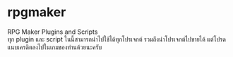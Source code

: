 # rpgmaker
RPG Maker Plugins and Scripts  
ทุก plugin และ script ในนี้สามารถนำไปใช้ได้ทุกโปรเจกต์ รวมถึงนำโปรเจกต์ไปขายได้ แต่โปรดแนบเครดิตลงไปในเกมของท่านด้วยนะครับ